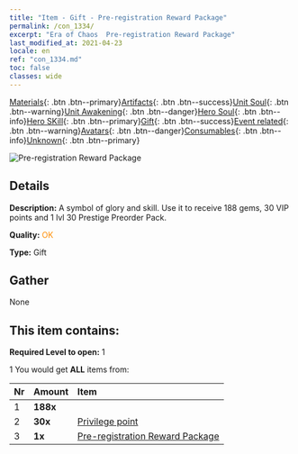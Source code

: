 ```yaml
---
title: "Item - Gift - Pre-registration Reward Package"
permalink: /con_1334/
excerpt: "Era of Chaos  Pre-registration Reward Package"
last_modified_at: 2021-04-23
locale: en
ref: "con_1334.md"
toc: false
classes: wide
---
```

 [Materials](/Items/){: .btn .btn--primary}[Artifacts](/Items/Artifacts/){: .btn .btn--success}[Unit Soul](/Items/UnitSoul/){: .btn .btn--warning}[Unit Awakening](/Items/UnitAwakening/){: .btn .btn--danger}[Hero Soul](/Items/HeroSoul/){: .btn .btn--info}[Hero SKill](/Items/HeroSkill/){: .btn .btn--primary}[Gift](/Items/Gift/){: .btn .btn--success}[Event related](/Items/Events/){: .btn .btn--warning}[Avatars](/Items/Avatars/){: .btn .btn--danger}[Consumables](/Items/Consumables/){: .btn .btn--info}[Unknown](/Items/Unknown/){: .btn .btn--primary}

 ![Pre-registration Reward Package](/images/t/i_906011.png)

## Details
 **Description:** A symbol of glory and skill. Use it to receive 188 gems, 30 VIP points and 1 lvl 30 Prestige Preorder Pack.

 **Quality:** <span style="color: #FF8C00">OK</span>

 **Type:** Gift

## Gather

  None

## This item contains:

 **Required Level to open:** 1

 1 You would get **ALL** items  from:

  | Nr | Amount |     Item    |
  |:---|:-------|:------------|
  | 1 |  **188x** | <i class="fas fa-gem"/> |  | 
  | 2 |  **30x** | [Privilege point](/Items/con_820/) |  | 
  | 3 |  **1x** | [Pre-registration Reward Package](/Items/con_1336/) |  | 
